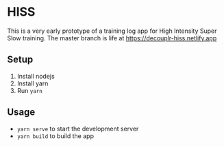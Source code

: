 # HISS

This is a very early prototype of a training log app for High Intensity Super Slow training.
The master branch is life at <https://decouplr-hiss.netlify.app>

## Setup

1. Install nodejs
2. Install yarn
3. Run `yarn`

## Usage

- `yarn serve` to start the development server
- `yarn build` to build the app